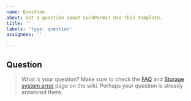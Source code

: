 ```yaml
---
name: Question
about: Got a question about LuckPerms? Use this template.
title: ''
labels: 'type: question'
assignees: ''

---
```


<!--
    Thank you for reaching out to us for support with LuckPerms.
    In order to provide the best support, please provide any requested information.

    We recommend you to join our Discord to get faster responses:
    https://discord.gg/luckperms

    If you have any errors or similar with LuckPerms, share them through a
    site like https://hasteb.in
-->
[FAQ]: https://github.com/lucko/LuckPerms/wiki/FAQ
[Storage system error]: https://github.com/lucko/LuckPerms/wiki/Storage-system-errors

## Question
> What is your question?
> Make sure to check the [FAQ] and [Storage system error] page on the wiki. Perhaps your question is already answered there.
<!-- Please write below this line to prevent formatting errors. -->
